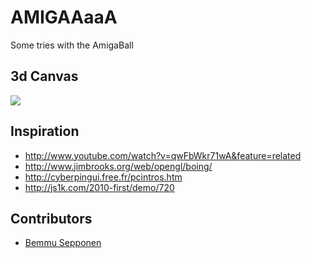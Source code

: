 AMIGAAaaA
=========

Some tries with the AmigaBall

3d Canvas
---------

<img src="http://c387484.r84.cf1.rackcdn.com/jr/Screen%20Shot%202012-08-10%20at%202.34.46%20PM.png" />

Inspiration
-----------

* http://www.youtube.com/watch?v=qwFbWkr71wA&feature=related
* http://www.jimbrooks.org/web/opengl/boing/
* http://cyberpingui.free.fr/pcintros.htm
* http://js1k.com/2010-first/demo/720

Contributors
------------

- [Bemmu Sepponen](https://github.com/Bemmu)
